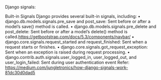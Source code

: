 Django signals:

Built-in Signals
Django provides several built-in signals, including:
    • django.db.models.signals.pre_save and post_save: Sent before or after a model’s save() method is called.
    • django.db.models.signals.pre_delete and post_delete: Sent before or after a model’s delete() method is called.https://getbootstrap.com/docs/5.3/components/navbar/
    • django.core.signals.request_started and request_finished: Sent when a request starts or finishes.
    • django.core.signals.got_request_exception: Sent when an exception is raised during request processing.
    • django.contrib.auth.signals.user_logged_in, user_logged_out, and user_login_failed: Sent during user authentication event
Refer:
https://medium.com/jungletronics/how-django-signals-work-81dc30d0dad5
